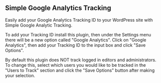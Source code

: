 Simple Google Analytics Tracking
------------------------------------------

Easily add your Google Analytics Tracking ID to your WordPress site with Simple Google Analytic Tracking.

To add your Tracking ID install this plugin, then under the Settings menu there will be a new option called "Google Analytics". Click on "Google Analytics", then add your Tracking ID to the input box and click "Save Options".

By default this plugin does NOT track logged in editors and administrators. To change this, select which users you would like to be tracked in the "Users to Track" section and click the "Save Options" button after making your selection.
